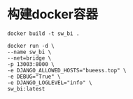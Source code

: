 # 构建docker容器

```shell
docker build -t sw_bi .
```

```shell
docker run -d \
--name sw_bi \
--net=bridge \
-p 13003:8000 \
-e DJANGO_ALLOWED_HOSTS="bueess.top" \
-e DEBUG="True" \
-e DJANGO_LOGLEVEL="info" \
sw_bi:latest
```